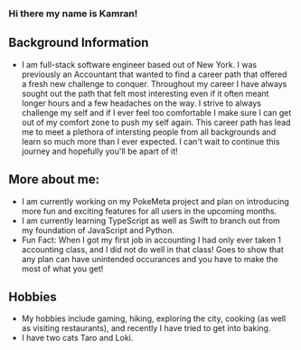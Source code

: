### Hi there my name is Kamran!

## Background Information 
- I am full-stack software engineer based out of New York. I was previously an Accountant that wanted to find a career path that offered a fresh new challenge to conquer. Throughout my career I have always sought out the path that felt most interesting even if it often meant longer hours and a few headaches on the way. I strive to always challenge my self and if I ever feel too comfortable I make sure I can get out of my comfort zone to push my self again. This career path has lead me to meet a plethora of intersting people from all backgrounds and learn so much more than I ever expected. I can't wait to continue this journey and hopefully you'll be apart of it!

## More about me:

- I am currently working on my PokeMeta project and plan on introducing more fun and exciting features for all users in the upcoming months.
- I am currently learning TypeScript as well as Swift to branch out from my foundation of JavaScript and Python.
- Fun Fact: When I got my first job in accounting I had only ever taken 1 accounting class, and I did not do well in that class! Goes to show that any plan can have unintended occurances and you have to make the most of what you get!

## Hobbies 

- My hobbies include gaming, hiking, exploring the city, cooking (as well as visiting restaurants), and recently I have tried to get into baking. 
- I have two cats Taro and Loki.


<!--
**JustAGyro/JustAGyro** is a ✨ _special_ ✨ repository because its `README.md` (this file) appears on your GitHub profile.

Here are some ideas to get you started:

- 🔭 I’m currently working on ...
- 🌱 I’m currently learning ...
- 👯 I’m looking to collaborate on ...
- 🤔 I’m looking for help with ...
- 💬 Ask me about ...
- 📫 How to reach me: ...
- 😄 Pronouns: ...
- ⚡ Fun fact: ...
-->
